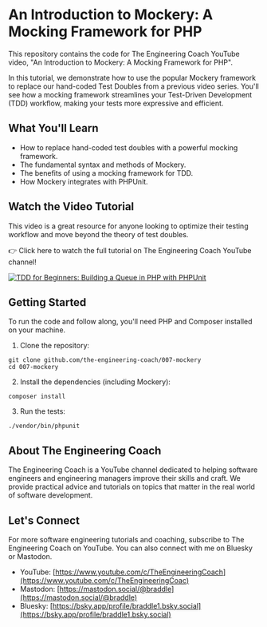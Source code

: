 # An Introduction to Mockery: A Mocking Framework for PHP

This repository contains the code for The Engineering Coach YouTube video, "An Introduction to Mockery: A Mocking Framework for PHP".

In this tutorial, we demonstrate how to use the popular Mockery framework to replace our hand-coded Test Doubles from a previous video series. You'll see how a mocking framework streamlines your Test-Driven Development (TDD) workflow, making your tests more expressive and efficient.

## What You'll Learn

  - How to replace hand-coded test doubles with a powerful mocking framework.
  - The fundamental syntax and methods of Mockery.
  - The benefits of using a mocking framework for TDD.
  - How Mockery integrates with PHPUnit.

## Watch the Video Tutorial

This video is a great resource for anyone looking to optimize their testing workflow and move beyond the theory of test doubles.

👉 Click here to watch the full tutorial on The Engineering Coach YouTube channel!

[![TDD for Beginners: Building a Queue in PHP with PHPUnit
](https://img.youtube.com/vi/Uyn0QBOGQ1k/0.jpg)](https://www.youtube.com/watch?v=Uyn0QBOGQ1k)


## Getting Started
To run the code and follow along, you'll need PHP and Composer installed on your machine.

1. Clone the repository:

```shell
git clone github.com/the-engineering-coach/007-mockery
cd 007-mockery
```

2. Install the dependencies (including Mockery):

```shell
composer install
```

3. Run the tests:

```shell
./vendor/bin/phpunit
```

## About The Engineering Coach
The Engineering Coach is a YouTube channel dedicated to helping software engineers and engineering managers improve their skills and craft. We provide practical advice and tutorials on topics that matter in the real world of software development.

## Let's Connect
For more software engineering tutorials and coaching, subscribe to The Engineering Coach on YouTube. You can also connect with me on Bluesky or Mastodon.

  - YouTube: [https://www.youtube.com/c/TheEngineeringCoach](https://www.youtube.com/c/TheEngineeringCoac)
  - Mastodon: [https://mastodon.social/@braddle](https://mastodon.social/@braddle)
  - Bluesky: [https://bsky.app/profile/braddle1.bsky.social](https://bsky.app/profile/braddle1.bsky.social)
